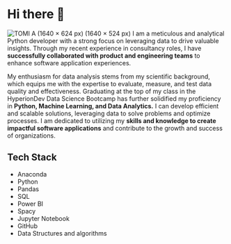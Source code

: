 # Hi there 👋

![TOMI A  (1640 × 624 px) (1640 × 524 px)](https://github.com/faspar/faspar/assets/129106568/d7fbf92f-a5a6-4ad0-9151-757d1556d399)
I am a meticulous and analytical Python developer with a strong focus on leveraging data to drive valuable insights. Through my recent experience in consultancy roles, I have **successfully collaborated with product and engineering teams** to enhance software application experiences. 

My enthusiasm for data analysis stems from my scientific background, which equips me with the expertise to evaluate, measure, and test data quality and effectiveness. Graduating at the top of my class in the HyperionDev Data Science Bootcamp has further solidified my proficiency in **Python, Machine Learning, and Data Analytics.**
I can develop efficient and scalable solutions, leveraging data to solve problems and optimize processes. I am dedicated to utilizing my **skills and knowledge to create impactful software applications** and contribute to the growth and success of organizations.



## Tech Stack
- Anaconda
- Python
- Pandas
- SQL
- Power BI
- Spacy
- Jupyter Notebook
- GitHub
- Data Structures and algorithms

<!--
**faspar/faspar** is a ✨ _special_ ✨ repository because its `README.md` (this file) appears on your GitHub profile.

Here are some ideas to get you started:![TOMI A](https://github.com/faspar/faspar/assets/129106568/c57f72af-307f-4650-92de-0bdb3d2cb7ae)


- 🔭 I’m currently working on ...
- 🌱 I’m currently learning ...
- 👯 I’m looking to collaborate on ...
- 🤔 I’m looking for help with ...
- 💬 Ask me about ...
- 📫 How to reach me: ...
- 😄 Pronouns: ...
- ⚡ Fun fact: ...
-->
